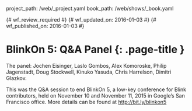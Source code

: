 project_path: /web/_project.yaml
book_path: /web/shows/_book.yaml

{# wf_review_required #}
{# wf_updated_on: 2016-01-03 #}
{# wf_published_on: 2016-01-03 #}

# BlinkOn 5: Q&A Panel {: .page-title }

The panel: Jochen Eisinger, Laslo Gombos, Alex Komoroske, Philip Jagenstadt, Doug Stockwell, Kinuko Yasuda, Chris Harrelson, Dimitri Glazkov.

This was the Q&A session to end BlinkOn 5, a low-key conference for Blink contributors, held on November 10 and November 11, 2015 in Google’s San Francisco office. More details can be found at http://bit.ly/blinkon5
